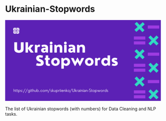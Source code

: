 # Ukrainian-Stopwords

![stopwords.png](stopwords.png)

The list of Ukrainian stopwords (with numbers) for Data Cleaning and NLP tasks.
